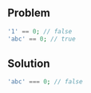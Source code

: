 ## Problem

```php
'1' == 0; // false
'abc' == 0; // true
```

## Solution

```php
'abc' === 0; // false
```
